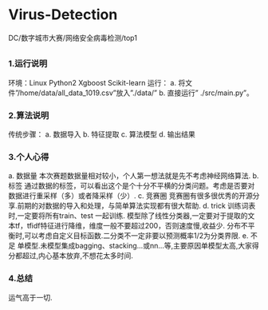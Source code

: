 # Virus-Detection
DC/数字城市大赛/网络安全病毒检测/top1
## 

### 1.运行说明
环境：Linux  Python2  Xgboost  Scikit-learn
运行：
a. 将文件”/home/data/all_data_1019.csv”放入”./data/”
b. 直接运行” ./src/main.py”。

### 2.算法说明
传统步骤：
a. 数据导入
b. 特征提取
c. 算法模型
d. 输出结果

### 3.个人心得
a. 数据量
本次赛题数据量相对较小，个人第一想法就是先不考虑神经网络算法.
b. 标签
通过数据的标签，可以看出这个是个十分不平横的分类问题。考虑是否要对数据进行重采样（多）或者降采样（少）.
c. 竞赛圈
竞赛圈有很多很优秀的开源分享.前期的对数据的导入和处理，与简单算法实现都有很大帮助.
d. trick
训练词表时,一定要将所有train、test 一起训练.
模型除了线性分类器,一定要对于提取的文本tf，tfidf特征进行降维，维度一般不要超过200，否则速度慢,收益少.
分布不平衡时,可以考虑自定义目标函数.二分类不一定非要以预测概率1/2为分类界限.
e. 不足
单模型.未模型集成bagging、stacking...或nn...等,主要原因单模型太高,大家得分都超过,内心基本放弃,不想花太多时间.

### 4.总结
运气高于一切.
